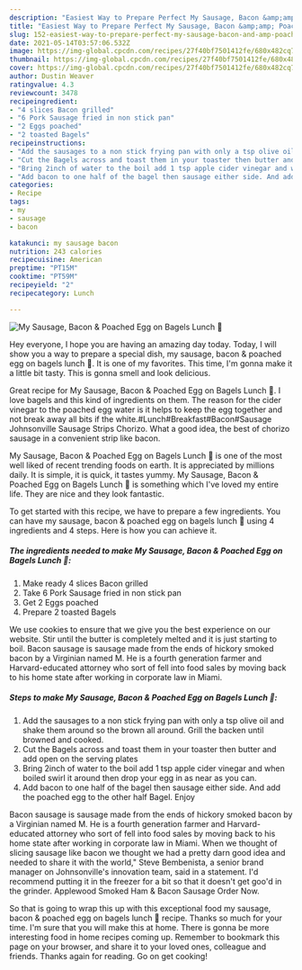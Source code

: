 ```yaml
---
description: "Easiest Way to Prepare Perfect My Sausage, Bacon &amp;amp; Poached Egg on Bagels Lunch 🥰"
title: "Easiest Way to Prepare Perfect My Sausage, Bacon &amp;amp; Poached Egg on Bagels Lunch 🥰"
slug: 152-easiest-way-to-prepare-perfect-my-sausage-bacon-and-amp-poached-egg-on-bagels-lunch
date: 2021-05-14T03:57:06.532Z
image: https://img-global.cpcdn.com/recipes/27f40bf7501412fe/680x482cq70/my-sausage-bacon-poached-egg-on-bagels-lunch-recipe-main-photo.jpg
thumbnail: https://img-global.cpcdn.com/recipes/27f40bf7501412fe/680x482cq70/my-sausage-bacon-poached-egg-on-bagels-lunch-recipe-main-photo.jpg
cover: https://img-global.cpcdn.com/recipes/27f40bf7501412fe/680x482cq70/my-sausage-bacon-poached-egg-on-bagels-lunch-recipe-main-photo.jpg
author: Dustin Weaver
ratingvalue: 4.3
reviewcount: 3478
recipeingredient:
- "4 slices Bacon grilled"
- "6 Pork Sausage fried in non stick pan"
- "2 Eggs poached"
- "2 toasted Bagels"
recipeinstructions:
- "Add the sausages to a non stick frying pan with only a tsp olive oil and shake them around so the brown all around. Grill the backen until browned and cooked."
- "Cut the Bagels across and toast them in your toaster then butter and add open on the serving plates"
- "Bring 2inch of water to the boil add 1 tsp apple cider vinegar and when boiled swirl it around then drop your egg in as near as you can."
- "Add bacon to one half of the bagel then sausage either side. And add the poached egg to the other half Bagel. Enjoy"
categories:
- Recipe
tags:
- my
- sausage
- bacon

katakunci: my sausage bacon 
nutrition: 243 calories
recipecuisine: American
preptime: "PT15M"
cooktime: "PT59M"
recipeyield: "2"
recipecategory: Lunch

---
```



![My Sausage, Bacon &amp; Poached Egg on Bagels Lunch 🥰](https://img-global.cpcdn.com/recipes/27f40bf7501412fe/680x482cq70/my-sausage-bacon-poached-egg-on-bagels-lunch-recipe-main-photo.jpg)

Hey everyone, I hope you are having an amazing day today. Today, I will show you a way to prepare a special dish, my sausage, bacon &amp; poached egg on bagels lunch 🥰. It is one of my favorites. This time, I'm gonna make it a little bit tasty. This is gonna smell and look delicious.

Great recipe for My Sausage, Bacon &amp; Poached Egg on Bagels Lunch 🥰. I love bagels and this kind of ingredients on them. The reason for the cider vinegar to the poached egg water is it helps to keep the egg together and not break away all bits if the white.#Lunch#Breakfast#Bacon#Sausage Johnsonville Sausage Strips Chorizo. What a good idea, the best of chorizo sausage in a convenient strip like bacon.

My Sausage, Bacon &amp; Poached Egg on Bagels Lunch 🥰 is one of the most well liked of recent trending foods on earth. It is appreciated by millions daily. It is simple, it is quick, it tastes yummy. My Sausage, Bacon &amp; Poached Egg on Bagels Lunch 🥰 is something which I've loved my entire life. They are nice and they look fantastic.


To get started with this recipe, we have to prepare a few ingredients. You can have my sausage, bacon &amp; poached egg on bagels lunch 🥰 using 4 ingredients and 4 steps. Here is how you can achieve it.

<!--inarticleads1-->

##### The ingredients needed to make My Sausage, Bacon &amp; Poached Egg on Bagels Lunch 🥰:

1. Make ready 4 slices Bacon grilled
1. Take 6 Pork Sausage fried in non stick pan
1. Get 2 Eggs poached
1. Prepare 2 toasted Bagels


We use cookies to ensure that we give you the best experience on our website. Stir until the butter is completely melted and it is just starting to boil. Bacon sausage is sausage made from the ends of hickory smoked bacon by a Virginian named M. He is a fourth generation farmer and Harvard-educated attorney who sort of fell into food sales by moving back to his home state after working in corporate law in Miami. 

<!--inarticleads2-->

##### Steps to make My Sausage, Bacon &amp; Poached Egg on Bagels Lunch 🥰:

1. Add the sausages to a non stick frying pan with only a tsp olive oil and shake them around so the brown all around. Grill the backen until browned and cooked.
1. Cut the Bagels across and toast them in your toaster then butter and add open on the serving plates
1. Bring 2inch of water to the boil add 1 tsp apple cider vinegar and when boiled swirl it around then drop your egg in as near as you can.
1. Add bacon to one half of the bagel then sausage either side. And add the poached egg to the other half Bagel. Enjoy


Bacon sausage is sausage made from the ends of hickory smoked bacon by a Virginian named M. He is a fourth generation farmer and Harvard-educated attorney who sort of fell into food sales by moving back to his home state after working in corporate law in Miami. When we thought of slicing sausage like bacon we thought we had a pretty darn good idea and needed to share it with the world,&#34; Steve Bembenista, a senior brand manager on Johnsonville&#39;s innovation team, said in a statement. I&#39;d recommend putting it in the freezer for a bit so that it doesn&#39;t get goo&#39;d in the grinder. Applewood Smoked Ham &amp; Bacon Sausage Order Now. 

So that is going to wrap this up with this exceptional food my sausage, bacon &amp; poached egg on bagels lunch 🥰 recipe. Thanks so much for your time. I'm sure that you will make this at home. There is gonna be more interesting food in home recipes coming up. Remember to bookmark this page on your browser, and share it to your loved ones, colleague and friends. Thanks again for reading. Go on get cooking!
